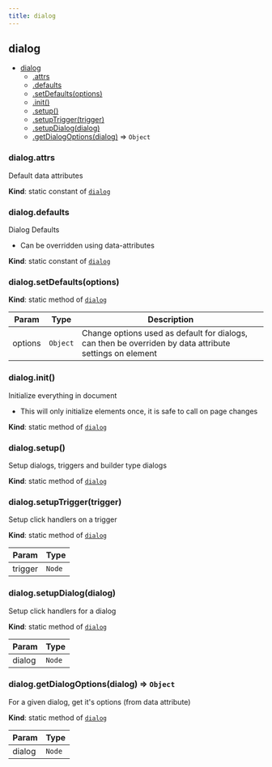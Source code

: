 ```yaml
---
title: dialog
---
```


<a name="module_dialog"></a>

## dialog

* [dialog](#module_dialog)
    * [.attrs](#module_dialog.attrs)
    * [.defaults](#module_dialog.defaults)
    * [.setDefaults(options)](#module_dialog.setDefaults)
    * [.init()](#module_dialog.init)
    * [.setup()](#module_dialog.setup)
    * [.setupTrigger(trigger)](#module_dialog.setupTrigger)
    * [.setupDialog(dialog)](#module_dialog.setupDialog)
    * [.getDialogOptions(dialog)](#module_dialog.getDialogOptions) ⇒ <code>Object</code>

<a name="module_dialog.attrs"></a>

### dialog.attrs
Default data attributes

**Kind**: static constant of [<code>dialog</code>](#module_dialog)  
<a name="module_dialog.defaults"></a>

### dialog.defaults
Dialog Defaults 
- Can be overridden using data-attributes

**Kind**: static constant of [<code>dialog</code>](#module_dialog)  
<a name="module_dialog.setDefaults"></a>

### dialog.setDefaults(options)
**Kind**: static method of [<code>dialog</code>](#module_dialog)  

| Param | Type | Description |
| --- | --- | --- |
| options | <code>Object</code> | Change options used as default for dialogs, can then be overriden by data attribute settings on element |

<a name="module_dialog.init"></a>

### dialog.init()
Initialize everything in document
- This will only initialize elements once, it is safe to call on page changes

**Kind**: static method of [<code>dialog</code>](#module_dialog)  
<a name="module_dialog.setup"></a>

### dialog.setup()
Setup dialogs, triggers and builder type dialogs

**Kind**: static method of [<code>dialog</code>](#module_dialog)  
<a name="module_dialog.setupTrigger"></a>

### dialog.setupTrigger(trigger)
Setup click handlers on a trigger

**Kind**: static method of [<code>dialog</code>](#module_dialog)  

| Param | Type |
| --- | --- |
| trigger | <code>Node</code> | 

<a name="module_dialog.setupDialog"></a>

### dialog.setupDialog(dialog)
Setup click handlers for a dialog

**Kind**: static method of [<code>dialog</code>](#module_dialog)  

| Param | Type |
| --- | --- |
| dialog | <code>Node</code> | 

<a name="module_dialog.getDialogOptions"></a>

### dialog.getDialogOptions(dialog) ⇒ <code>Object</code>
For a given dialog, get it's options (from data attribute)

**Kind**: static method of [<code>dialog</code>](#module_dialog)  

| Param | Type |
| --- | --- |
| dialog | <code>Node</code> | 


  